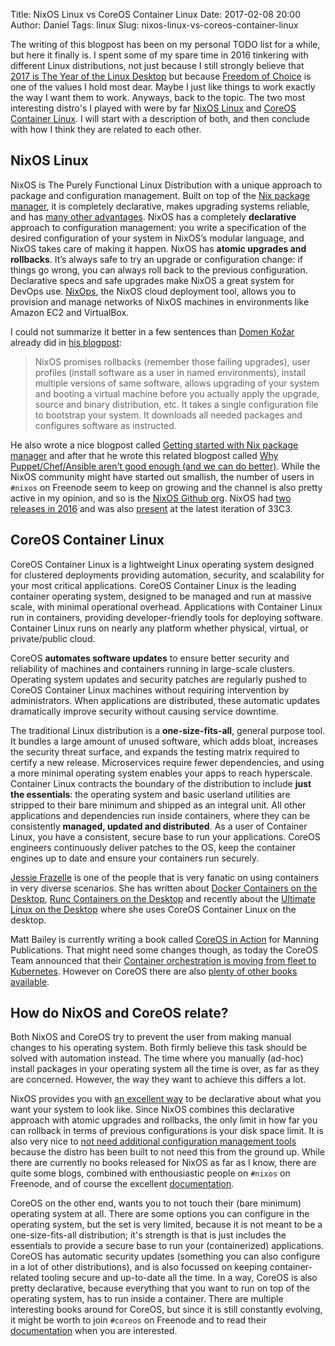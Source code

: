 Title: NixOS Linux vs CoreOS Container Linux
Date: 2017-02-08 20:00
Author: Daniel
Tags: linux
Slug: nixos-linux-vs-coreos-container-linux

The writing of this blogpost has been on my personal TODO list for a while, but here it finally is. I spent some of my spare time in 2016 tinkering with different Linux distributions, not just because I still strongly believe that [2017 is The Year of the Linux Desktop](https://www.vandorp.biz/2017/02/using-odin-in-virtualbox-on-linux/) but because [Freedom of Choice](http://linuxfreedom.com) is one of the values I hold most dear. Maybe I just like things to work exactly the way I want them to work. Anyways, back to the topic. The two most interesting distro's I played with were by far [NixOS Linux](https://nixos.org) and [CoreOS Container Linux](https://coreos.com/why). I will start with a description of both, and then conclude with how I think they are related to each other.

## NixOS Linux
NixOS is The Purely Functional Linux Distribution with a unique approach to package and configuration management. Built on top of the [Nix package manager](https://nixos.org/nix), it is completely declarative, makes upgrading systems reliable, and has [many other advantages](https://nixos.org/nixos/about.html). NixOS has a completely **declarative** approach to configuration management: you write a specification of the desired configuration of your system in NixOS’s modular language, and NixOS takes care of making it happen. NixOS has **atomic upgrades and rollbacks**. It’s always safe to try an upgrade or configuration change: if things go wrong, you can always roll back to the previous configuration. Declarative specs and safe upgrades make NixOS a great system for DevOps use. [NixOps](https://nixos.org/nixops), the NixOS cloud deployment tool, allows you to provision and manage networks of NixOS machines in environments like Amazon EC2 and VirtualBox.

I could not summarize it better in a few sentences than [Domen Kožar](https://www.domenkozar.com) already did in [his blogpost](https://www.domenkozar.com/2013/07/20/9-years-of-linux-distributions/):
> NixOS promises rollbacks (remember those failing upgrades), user profiles (install software as a user in named environments), install multiple versions of same software, allows upgrading of your system and booting a virtual machine before you actually apply the upgrade, source and binary distribution, etc. It takes a single configuration file to bootstrap your system. It downloads all needed packages and configures software as instructed.

He also wrote a nice blogpost called [Getting started with Nix package manager](https://www.domenkozar.com/2014/01/02/getting-started-with-nix-package-manager/) and after that he wrote this related blogpost called [Why Puppet/Chef/Ansible aren't good enough (and we can do better)](https://www.domenkozar.com/2014/03/11/why-puppet-chef-ansible-arent-good-enough-and-we-can-do-better/). While the NixOS community might have started out smallish, the number of users in `#nixos` on Freenode seem to keep on growing and the channel is also pretty active in my opinion, and so is the [NixOS Github org](https://github.com/nixos). NixOS had [two releases in 2016](https://www.domenkozar.com/2016/12/31/reflecting-on-2016/) and was also [present](https://lastlog.de/blog/posts/33C3-nixos.html) at the latest iteration of 33C3.

## CoreOS Container Linux
CoreOS Container Linux is a lightweight Linux operating system designed for clustered deployments providing automation, security, and scalability for your most critical applications. CoreOS Container Linux is the leading container operating system, designed to be managed and run at massive scale, with minimal operational overhead. Applications with Container Linux run in containers, providing developer-friendly tools for deploying software. Container Linux runs on nearly any platform whether physical, virtual, or private/public cloud.

CoreOS **automates software updates** to ensure better security and reliability of machines and containers running in large-scale clusters. Operating system updates and security patches are regularly pushed to CoreOS Container Linux machines without requiring intervention by administrators. When applications are distributed, these automatic updates dramatically improve security without causing service downtime.

The traditional Linux distribution is a **one-size-fits-all**, general purpose tool. It bundles a large amount of unused software, which adds bloat, increases the security threat surface, and expands the testing matrix required to certify a new release. Microservices require fewer dependencies, and using a more minimal operating system enables your apps to reach hyperscale. Container Linux contracts the boundary of the distribution to include **just the essentials**: the operating system and basic userland utilities are stripped to their bare minimum and shipped as an integral unit. All other applications and dependencies run inside containers, where they can be consistently **managed, updated and distributed**. As a user of Container Linux, you have a consistent, secure base to run your applications. CoreOS engineers continuously deliver patches to the OS, keep the container engines up to date and ensure your containers run securely.

[Jessie Frazelle](https://blog.jessfraz.com) is one of the people that is very fanatic on using containers in very diverse scenarios. She has written about [Docker Containers on the Desktop](https://blog.jessfraz.com/post/docker-containers-on-the-desktop/), [Runc Containers on the Desktop](https://blog.jessfraz.com/post/runc-containers-on-the-desktop/) and recently about the [Ultimate Linux on the Desktop](https://blog.jessfraz.com/post/ultimate-linux-on-the-desktop/) where she uses CoreOS Container Linux on the desktop.

Matt Bailey is currently writing a book called [CoreOS in Action](https://www.manning.com/books/coreos-in-action) for Manning Publications. That might need some changes though, as today the CoreOS Team announced that their [Container orchestration is moving from fleet to Kubernetes](https://coreos.com/blog/migrating-from-fleet-to-kubernetes.html). However on CoreOS there are also [plenty of other books available](http://whatpixel.com/best-coreos-books/).

## How do NixOS and CoreOS relate?
Both NixOS and CoreOS try to prevent the user from making manual changes to his operating system. Both firmly believe this task should be solved with automation instead. The time where you manually (ad-hoc) install packages in your operating system all the time is over, as far as they are concerned. However, the way they want to achieve this differs a lot.

NixOS provides you with [an excellent way](https://github.com/djvdorp/nc110-nixos) to be declarative about what you want your system to look like. Since NixOS combines this declarative approach with atomic upgrades and rollbacks, the only limit in how far you can rollback in terms of previous configurations is your disk space limit. It is also very nice to [not need additional configuration management tools](https://www.domenkozar.com/2014/03/11/why-puppet-chef-ansible-arent-good-enough-and-we-can-do-better/) because the distro has been built to not need this from the ground up. While there are currently no books released for NixOS as far as I know, there are quite some blogs, combined with enthousiastic people on `#nixos` on Freenode, and of course the excellent [documentation](https://nixos.org/nixos/manual/).

CoreOS on the other end, wants you to not touch their (bare minimum) operating system at all. There are some options you can configure in the operating system, but the set is very limited, because it is not meant to be a one-size-fits-all distribution; it's strength is that is just includes the essentials to provide a secure base to run your (containerized) applications. CoreOS has automatic security updates (something you can also configure in a lot of other distributions), and is also focussed on keeping container-related tooling secure and up-to-date all the time. In a way, CoreOS is also pretty declarative, because everything that you want to run on top of the operating system, has to run inside a container. There are multiple interesting books around for CoreOS, but since it is still constantly evolving, it might be worth to join `#coreos` on Freenode and to read their [documentation](https://coreos.com/os/docs/latest) when you are interested.
